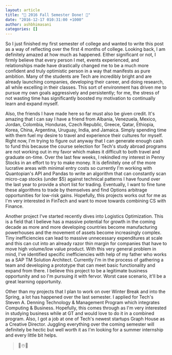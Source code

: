 ```yaml
---
layout: article
title: "🍦 2016 Fall Semester Done! 🍦"
date: "2016-12-17 010:31:00 +1000"
author: ashbhimasani
categories: []
---
```


So I just finished my first semester of college and wanted to write this post as a way of reflecting over the first 4 months of college. Looking back, I am definitely amazed at how much as happened. Either significant or not, I firmly believe that every person I met, events experienced, and relationships made have drastically changed me to be a much more confident and truly optimistic person in a way that manifests as pure ambition. Many of the students are Tech are incredibly bright and are already launching companies, developing their career, and doing research, all while excelling in their classes. This sort of environment has driven me to pursue my own goals aggressively and persistently; for me, the stress of not wasting time has significantly boosted my motivation to continually learn and expand myself.

Also, the friends I have made here so far must also be given credit. It's amazing that I can say I have a friend from Albania, Venezuela, Mexico, Jordan, Colombia, Honduras, Czech Republic, Greece, Qatar, Ethiopia, Korea, China, Argentina, Uruguay, India, and Jamaica. Simply spending time with them fuel my desire to travel and experience their cultures for myself. Right now, I'm trying to figure out anyway that I can generate enough cash to fund this because the course selection for Tech's study abroad programs are not working out in my favor which makes it difficult to both travel and graduate on-time. Over the last few weeks, I rekindled my interest in Penny Stocks in an effort to try to make money. It is definitely one of the more lucrative areas with minimal entry costs so currently I'm working with Quantopian's API and Pandas to write an algorithm that can constantly scan micro-cap stocks (under $5) against technical patterns I have found over the last year to provide a short list for trading. Eventually, I want to fine tune these algorithms to trade by themselves and find Options arbitrage opportunities for low-risk gains. Hopefully, this projects works out for me as I'm very interested in FinTech and want to move towards combining CS with Finance.

Another project I've started recently dives into Logistics Optimization. This is a field that I believe has a massive potential for growth in the coming decade as more and more developing countries become manufacturing powerhouses and the movement of assets become increasingly complex. Tiny inefficiencies can lead to massive unnecessary expenditures at scale and this can cut into an already razor thin margin for companies that have to move high volume/low value product. With this very general problem in mind, I've identified specific inefficiencies with help of my father who works as a SAP TM Solution Architect. Currently I'm in the process of gathering a team and developing a prototype that can meet basic functionality and expand from there. I believe this project to be a legitimate business opportunity and so I'm pursuing it with fervor. Worst case scenario, it'll be a great learning opportunity.

Other than my projects that I plan to work on over Winter Break and into the Spring, a lot has happened over the last semester. I applied for Tech's Steven A. Denning Technology & Management Program which integrates Computing & Business. Hopefully, this comes through as I'm very interested in studying business while at GT and would love to do it in a combined program. Also, I got a job at one of Tech's newest startups Graph House as a Creative Director. Juggling everything over the coming semester will definitely be hectic but well worth it as I'm looking for a summer internship and every little bit helps.

> 🍒☃️🎄
